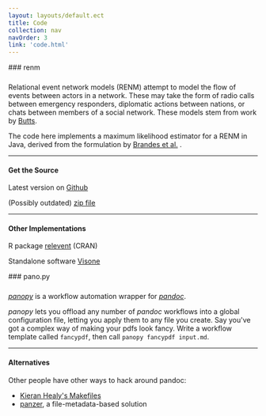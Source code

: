 ```yaml
---
layout: layouts/default.ect
title: Code
collection: nav
navOrder: 3
link: 'code.html'
---
```


<div class="grid-x grid-margin-x">
<div class="cell medium-3 large-2">
### renm
</div>

<div class="cell medium-8 large-6">
<h3 class="show-for-medium"></h3>

Relational event network models (RENM) attempt to model the flow of events
between actors in a network. These may take the form of radio calls between
emergency responders, diplomatic actions between nations, or chats between
members of a social network. These models stem from work by
[Butts](http://www.jstor.org/stable/20451153).

The code here implements a maximum likelihood estimator for a RENM in Java,
derived from the formulation by [Brandes et
al.](http://dx.doi.org/10.1109/ASONAM.2009.28) .

<hr>

#### Get the Source

Latest version on [Github](https://www.github.com/balachia/renm)

(Possibly outdated) [zip file](files/renm.zip)

<hr>

#### Other Implementations

R package [relevent](http://cran.r-project.org/web/packages/relevent/index.html) (CRAN)

Standalone software [Visone](http://www.visone.info/)

</div>
</div>
<div class="grid-x grid-margin-x">
<div class="cell medium-3 large-2">
### pano.py
</div>

<div class="cell medium-8 large-6">
<h3 class="show-for-medium"></h3>

[*panopy*](https://github.com/balachia/panopy) is a workflow automation wrapper
for [*pandoc*](https://pandoc.org/).

*panopy* lets you offload any number of *pandoc* workflows into a global
configuration file, letting you apply them to any file you create. Say you've
got a complex way of making your pdfs look fancy. Write a workflow template
called `fancypdf`, then call `panopy fancypdf input.md`.

<hr>

#### Alternatives

Other people have other ways to hack around pandoc:

- [Kieran Healy's Makefiles](http://kieranhealy.org/blog/archives/2014/01/23/plain-text/)
- [panzer](https://github.com/msprev/panzer), a file-metadata-based solution

</div>
</div>


